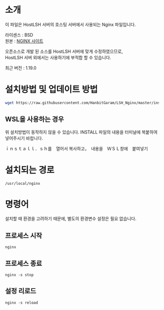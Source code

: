 # 소개
이 파일은 HostLSH 서버의 호스팅 서버에서 사용되는 Nginx 파일입니다.

라이센스 : BSD<br>
원본 : [NGINX 사이트](https://nginx.org)

오픈소스로 개발 된 소스를 HostLSH 서버에 맞게 수정하였으므로,<br>
HostLSH 서버 외에서는 사용하기에 부적합 할 수 있습니다.

최근 버전 : 1.19.0

# 설치방법 및 업데이트 방법
```sh
wget https://raw.githubusercontent.com/HanbitGaram/LSH_Nginx/master/install.sh -O install.sh && sh install.sh
```

## WSL을 사용하는 경우
위 설치방법이 동작하지 않을 수 있습니다.
INSTALL 파일의 내용을 터미널에 복붙하여 넣어주시기 바랍니다.

ｉｎｓｔａｌｌ．ｓｈ를　열어서 복사하고，　내용을　ＷＳＬ창에　붙여넣기

# 설치되는 경로
```
/usr/local/nginx
```

# 명령어
설치할 때 환경을 고려하기 때문에, 별도의 환경변수 설정은 필요 없습니다.

## 프로세스 시작
```
nginx
```

## 프로세스 종료
```
nginx -s stop
```

## 설정 리로드
```
nginx -s reload
```
